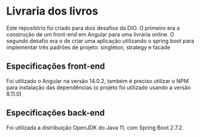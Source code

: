 # Livraria dos livros

Este repositório foi criado para dois desafios da DIO. O primeiro era a construção de um front-end em Angular para uma livraria online. O segundo desafio era o de criar uma aplicação utilizando o spring boot para implementar três padrões de projeto: singleton, strategy e facade

## Especificações front-end

Foi utilizado o Angular na versão 14.0.2, também é preciso utilizar o NPM para instalação das dependências (o projeto foi utilizado usando a versão 8.11.0)

## Especificações back-end

Foi utilizada a distribuição OpenJDK do Java 11, com Spring Boot 2.7.2.